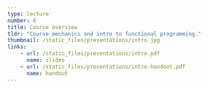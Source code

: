 ```yaml
---
type: lecture
number: 0
title: Course overview
tldr: "Course mechanics and intro to functional programming."
thumbnail: /static_files/presentations/intro.jpg
links:
    - url: /static_files/presentations/intro.pdf
      name: slides
    - url: /static_files/presentations/intro-handout.pdf
      name: handout
---
```

